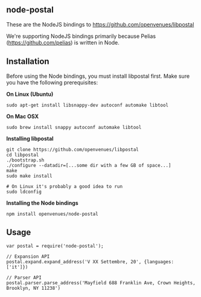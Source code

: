 node-postal
-----------

These are the NodeJS bindings to https://github.com/openvenues/libpostal

We're supporting NodeJS bindings primarily because Pelias (https://github.com/pelias) is written in Node.

Installation
------------

Before using the Node bindings, you must install libpostal first. Make sure you have the following prerequisites:

**On Linux (Ubuntu)**
```
sudo apt-get install libsnappy-dev autoconf automake libtool
```

**On Mac OSX**
```
sudo brew install snappy autoconf automake libtool
```

**Installing libpostal**

```
git clone https://github.com/openvenues/libpostal
cd libpostal
./bootstrap.sh
./configure --datadir=[...some dir with a few GB of space...]
make
sudo make install

# On Linux it's probably a good idea to run
sudo ldconfig
```

**Installing the Node bindings**

```
npm install openvenues/node-postal
```

Usage
-----

```node
var postal = require('node-postal');

// Expansion API
postal.expand.expand_address('V XX Settembre, 20', {languages: ['it']})

// Parser API
postal.parser.parse_address('Mayfield 688 Franklin Ave, Crown Heights, Brooklyn, NY 11238')
```
